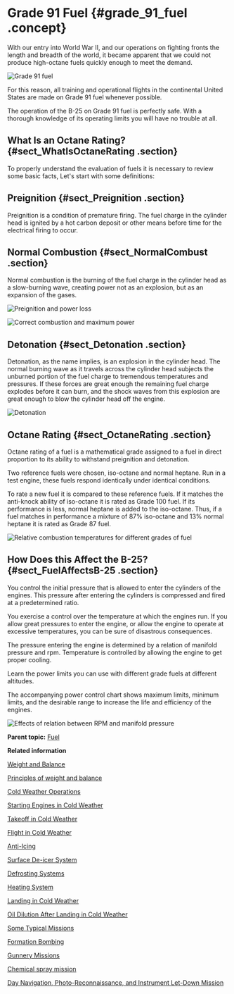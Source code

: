 # Grade 91 Fuel {#grade_91_fuel .concept}

With our entry into World War II, and our operations on fighting fronts the length and breadth of the world, it became apparent that we could not produce high-octane fuels quickly enough to meet the demand.

![Grade 91 fuel](../images/fuel_grade_91.png)

For this reason, all training and operational flights in the continental United States are made on Grade 91 fuel whenever possible.

The operation of the B-25 on Grade 91 fuel is perfectly safe. With a thorough knowledge of its operating limits you will have no trouble at all.

## What Is an Octane Rating? {#sect_WhatIsOctaneRating .section}

To properly understand the evaluation of fuels it is necessary to review some basic facts, Let's start with some definitions:

## Preignition {#sect_Preignition .section}

Preignition is a condition of premature firing. The fuel charge in the cylinder head is ignited by a hot carbon deposit or other means before time for the electrical firing to occur.

## Normal Combustion {#sect_NormalCombust .section}

Normal combustion is the burning of the fuel charge in the cylinder head as a slow-burning wave, creating power not as an explosion, but as an expansion of the gases.

![Preignition and power loss](../images/fuel_preignition.png)

![Correct combustion and maximum power](../images/fuel_combustion.png)

## Detonation {#sect_Detonation .section}

Detonation, as the name implies, is an explosion in the cylinder head. The normal burning wave as it travels across the cylinder head subjects the unburned portion of the fuel charge to tremendous temperatures and pressures. If these forces are great enough the remaining fuel charge explodes before it can burn, and the shock waves from this explosion are great enough to blow the cylinder head off the engine.

![Detonation](../images/fuel_detonation.png)

## Octane Rating {#sect_OctaneRating .section}

Octane rating of a fuel is a mathematical grade assigned to a fuel in direct proportion to its ability to withstand preignition and detonation.

Two reference fuels were chosen, iso-octane and normal heptane. Run in a test engine, these fuels respond identically under identical conditions.

To rate a new fuel it is compared to these reference fuels. If it matches the anti-knock ability of iso-octane it is rated as Grade 100 fuel. If its performance is less, normal heptane is added to the iso-octane. Thus, if a fuel matches in performance a mixture of 87% iso-octane and 13% normal heptane it is rated as Grade 87 fuel.

![Relative combustion temperatures for different grades of fuel](../images/fuel_combust_temps.png)

## How Does this Affect the B-25? {#sect_FuelAffectsB-25 .section}

You control the initial pressure that is allowed to enter the cylinders of the engines. This pressure after entering the cylinders is compressed and fired at a predetermined ratio.

You exercise a control over the temperature at which the engines run. If you allow great pressures to enter the engine, or allow the engine to operate at excessive temperatures, you can be sure of disastrous consequences.

The pressure entering the engine is determined by a relation of manifold pressure and rpm. Temperature is controlled by allowing the engine to get proper cooling.

Learn the power limits you can use with different grade fuels at different altitudes.

The accompanying power control chart shows maximum limits, minimum limits, and the desirable range to increase the life and efficiency of the engines.

![Effects of relation between RPM and manifold pressure](../images/fuel_rpm_mp_relation.png)

**Parent topic:** [Fuel](../topics/fuel.md)

**Related information**  


[Weight and Balance](../topics/WeightAndBalance.md)

[Principles of weight and balance](../topics/PrinciplesOfWeightAndBalance.md)

[Cold Weather Operations](../topics/cold_weather_operations.md)

[Starting Engines in Cold Weather](../topics/starting_engines_in_cold_weather.md)

[Takeoff in Cold Weather](../topics/takeoff_in_cold_weather.md)

[Flight in Cold Weather](../topics/flight_in_cold_weather.md)

[Anti-Icing](../topics/anti_icing.md)

[Surface De-icer System](../topics/surface_de_icer_system.md)

[Defrosting Systems](../topics/defrosting_systems.md)

[Heating System](../topics/heating_system.md)

[Landing in Cold Weather](../topics/landing_in_cold_weather.md)

[Oil Dilution After Landing in Cold Weather](../topics/oil_dilution_after_landing_in_cold_weather.md)

[Some Typical Missions](../topics/some_typical_missions.md)

[Formation Bombing](../topics/formation_bombing.md)

[Gunnery Missions](../topics/gunnery_missions.md)

[Chemical spray mission](../topics/ChemicalSprayMission.md)

[Day Navigation, Photo-Reconnaissance, and Instrument Let-Down Mission](../topics/day_navigation_photo_reconnaissance_and_instrument_let_down_mission.md)

